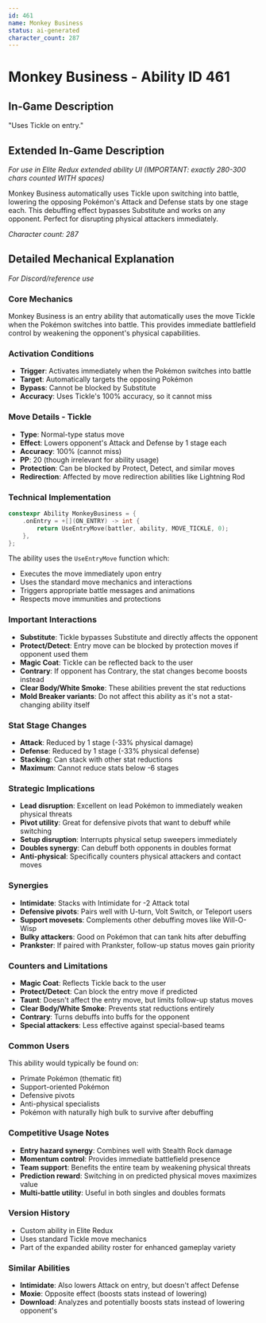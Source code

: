 ```yaml
---
id: 461
name: Monkey Business
status: ai-generated
character_count: 287
---
```


# Monkey Business - Ability ID 461

## In-Game Description
"Uses Tickle on entry."

## Extended In-Game Description
*For use in Elite Redux extended ability UI (IMPORTANT: exactly 280-300 chars counted WITH spaces)*

Monkey Business automatically uses Tickle upon switching into battle, lowering the opposing Pokémon's Attack and Defense stats by one stage each. This debuffing effect bypasses Substitute and works on any opponent. Perfect for disrupting physical attackers immediately.

*Character count: 287*

## Detailed Mechanical Explanation
*For Discord/reference use*

### Core Mechanics
Monkey Business is an entry ability that automatically uses the move Tickle when the Pokémon switches into battle. This provides immediate battlefield control by weakening the opponent's physical capabilities.

### Activation Conditions
- **Trigger**: Activates immediately when the Pokémon switches into battle
- **Target**: Automatically targets the opposing Pokémon
- **Bypass**: Cannot be blocked by Substitute
- **Accuracy**: Uses Tickle's 100% accuracy, so it cannot miss

### Move Details - Tickle
- **Type**: Normal-type status move
- **Effect**: Lowers opponent's Attack and Defense by 1 stage each
- **Accuracy**: 100% (cannot miss)
- **PP**: 20 (though irrelevant for ability usage)
- **Protection**: Can be blocked by Protect, Detect, and similar moves
- **Redirection**: Affected by move redirection abilities like Lightning Rod

### Technical Implementation
```c
constexpr Ability MonkeyBusiness = {
    .onEntry = +[](ON_ENTRY) -> int { 
        return UseEntryMove(battler, ability, MOVE_TICKLE, 0); 
    },
};
```

The ability uses the `UseEntryMove` function which:
- Executes the move immediately upon entry
- Uses the standard move mechanics and interactions
- Triggers appropriate battle messages and animations
- Respects move immunities and protections

### Important Interactions
- **Substitute**: Tickle bypasses Substitute and directly affects the opponent
- **Protect/Detect**: Entry move can be blocked by protection moves if opponent used them
- **Magic Coat**: Tickle can be reflected back to the user
- **Contrary**: If opponent has Contrary, the stat changes become boosts instead
- **Clear Body/White Smoke**: These abilities prevent the stat reductions
- **Mold Breaker variants**: Do not affect this ability as it's not a stat-changing ability itself

### Stat Stage Changes
- **Attack**: Reduced by 1 stage (-33% physical damage)
- **Defense**: Reduced by 1 stage (-33% physical defense)
- **Stacking**: Can stack with other stat reductions
- **Maximum**: Cannot reduce stats below -6 stages

### Strategic Implications
- **Lead disruption**: Excellent on lead Pokémon to immediately weaken physical threats
- **Pivot utility**: Great for defensive pivots that want to debuff while switching
- **Setup disruption**: Interrupts physical setup sweepers immediately
- **Doubles synergy**: Can debuff both opponents in doubles format
- **Anti-physical**: Specifically counters physical attackers and contact moves

### Synergies
- **Intimidate**: Stacks with Intimidate for -2 Attack total
- **Defensive pivots**: Pairs well with U-turn, Volt Switch, or Teleport users
- **Support movesets**: Complements other debuffing moves like Will-O-Wisp
- **Bulky attackers**: Good on Pokémon that can tank hits after debuffing
- **Prankster**: If paired with Prankster, follow-up status moves gain priority

### Counters and Limitations
- **Magic Coat**: Reflects Tickle back to the user
- **Protect/Detect**: Can block the entry move if predicted
- **Taunt**: Doesn't affect the entry move, but limits follow-up status moves
- **Clear Body/White Smoke**: Prevents stat reductions entirely
- **Contrary**: Turns debuffs into buffs for the opponent
- **Special attackers**: Less effective against special-based teams

### Common Users
This ability would typically be found on:
- Primate Pokémon (thematic fit)
- Support-oriented Pokémon
- Defensive pivots
- Anti-physical specialists
- Pokémon with naturally high bulk to survive after debuffing

### Competitive Usage Notes
- **Entry hazard synergy**: Combines well with Stealth Rock damage
- **Momentum control**: Provides immediate battlefield presence
- **Team support**: Benefits the entire team by weakening physical threats
- **Prediction reward**: Switching in on predicted physical moves maximizes value
- **Multi-battle utility**: Useful in both singles and doubles formats

### Version History
- Custom ability in Elite Redux
- Uses standard Tickle move mechanics
- Part of the expanded ability roster for enhanced gameplay variety

### Similar Abilities
- **Intimidate**: Also lowers Attack on entry, but doesn't affect Defense
- **Moxie**: Opposite effect (boosts stats instead of lowering)
- **Download**: Analyzes and potentially boosts stats instead of lowering opponent's